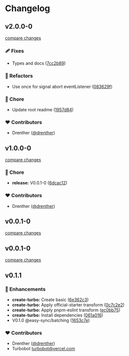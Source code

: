 # Changelog


## v2.0.0-0

[compare changes](https://github.com/drenther/easy-sync/compare/v1.0.0-0...v2.0.0-0)

### 🩹 Fixes

- Types and docs ([7cc2b89](https://github.com/drenther/easy-sync/commit/7cc2b89))

### 💅 Refactors

- Use once for signal abort eventListener ([083629f](https://github.com/drenther/easy-sync/commit/083629f))

### 🏡 Chore

- Update root readme ([1957d84](https://github.com/drenther/easy-sync/commit/1957d84))

### ❤️ Contributors

- Drenther ([@drenther](https://github.com/drenther))

## v1.0.0-0

[compare changes](https://github.com/drenther/easy-sync/compare/v0.0.1-0...v1.0.0-0)

### 🏡 Chore

- **release:** V0.0.1-0 ([6dcac12](https://github.com/drenther/easy-sync/commit/6dcac12))

### ❤️ Contributors

- Drenther ([@drenther](https://github.com/drenther))

## v0.0.1-0

[compare changes](https://github.com/drenther/easy-sync/compare/v0.0.1-0...v0.0.1-0)

## v0.0.1-0

[compare changes](https://github.com/drenther/easy-sync/compare/v0.1.1...v0.0.1-0)

## v0.1.1


### 🚀 Enhancements

- **create-turbo:** Create basic ([6e362c3](https://github.com/drenther/easy-sync/commit/6e362c3))
- **create-turbo:** Apply official-starter transform ([0c7c2e2](https://github.com/drenther/easy-sync/commit/0c7c2e2))
- **create-turbo:** Apply pnpm-eslint transform ([ec0bb75](https://github.com/drenther/easy-sync/commit/ec0bb75))
- **create-turbo:** Install dependencies ([061a016](https://github.com/drenther/easy-sync/commit/061a016))
- V0.1.0 @easy-sync/batching ([1653c7e](https://github.com/drenther/easy-sync/commit/1653c7e))

### ❤️ Contributors

- Drenther ([@drenther](https://github.com/drenther))
- Turbobot <turbobot@vercel.com>

